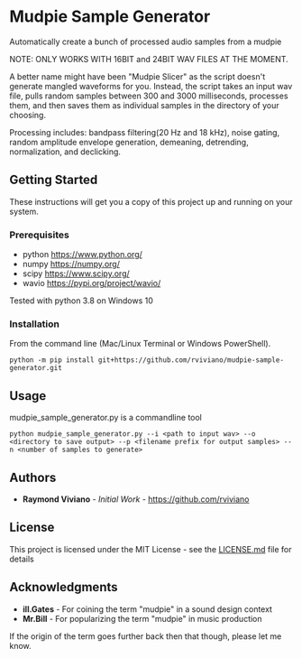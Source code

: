 # Mudpie Sample Generator
 Automatically create a bunch of processed audio samples from a mudpie 

 NOTE: ONLY WORKS WITH 16BIT and 24BIT WAV FILES AT THE MOMENT.

 A better name might have been "Mudpie Slicer" as the script doesn't generate mangled waveforms for you. Instead, the script takes an input wav file, pulls random samples between 300 and 3000 milliseconds, processes them, and then saves them as individual samples in the directory of your choosing. 

 Processing includes: bandpass filtering(20 Hz and 18 kHz), noise gating, random amplitude envelope generation, demeaning, detrending, normalization, and declicking.

## Getting Started
 These instructions will get you a copy of this project up and running on your system.

 ### Prerequisites 
 * python https://www.python.org/
 * numpy  https://numpy.org/
 * scipy  https://www.scipy.org/
 * wavio  https://pypi.org/project/wavio/

 Tested with python 3.8 on Windows 10

 ### Installation 
 From the command line (Mac/Linux Terminal or Windows PowerShell).
 
 ```
 python -m pip install git+https://github.com/rviviano/mudpie-sample-generator.git
 ```
 
## Usage
 mudpie_sample_generator.py is a commandline tool

 ```
 python mudpie_sample_generator.py --i <path to input wav> --o <directory to save output> --p <filename prefix for output samples> --n <number of samples to generate>
 ```

## Authors
 * **Raymond Viviano** - *Initial Work* - https://github.com/rviviano

## License
 This project is licensed under the MIT License - see the [LICENSE.md](https://github.com/rviviano/mudpie-sample-generator/blob/master/LICENSE) file for details

## Acknowledgments
 * **ill.Gates** - For coining the term "mudpie" in a sound design context
 * **Mr.Bill** - For popularizing the term "mudpie" in music production

 If the origin of the term goes further back then that though, please let me know. 
